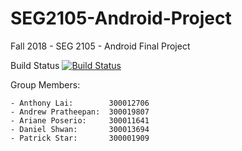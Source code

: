 # SEG2105-Android-Project
Fall 2018 - SEG 2105 - Android Final Project

Build Status
[![Build
Status](https://circleci.com/gh/ShwanFanClub/SEG2105-Android-Project.png?branch=master)](https://circleci.com/gh/ShwanFanClub/SEG2105-Android-Project)

Group Members:
```
- Anthony Lai:        300012706
- Andrew Pratheepan:  300019807
- Ariane Poserio:     300011641
- Daniel Shwan:       300013694
- Patrick Star:       300001909
```
